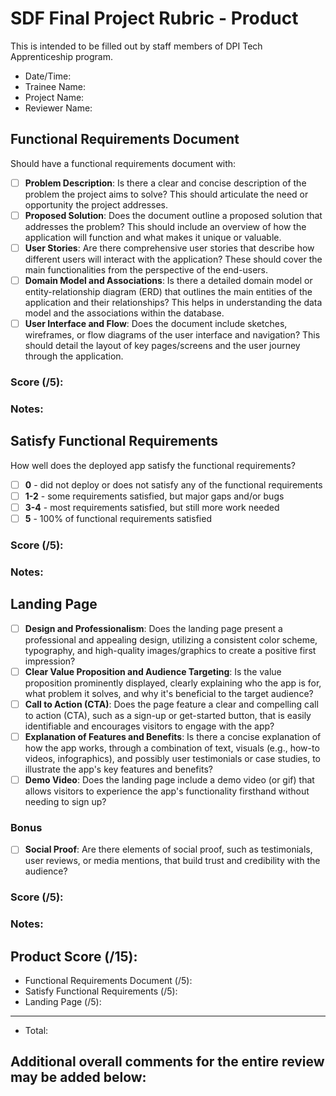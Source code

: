 # SDF Final Project Rubric - Product
This is intended to be filled out by staff members of DPI Tech Apprenticeship program.

- Date/Time:
- Trainee Name:
- Project Name:
- Reviewer Name:

## Functional Requirements Document
Should have a functional requirements document with:
- [ ] **Problem Description**: Is there a clear and concise description of the problem the project aims to solve? This should articulate the need or opportunity the project addresses.
- [ ] **Proposed Solution**: Does the document outline a proposed solution that addresses the problem? This should include an overview of how the application will function and what makes it unique or valuable.
- [ ] **User Stories**: Are there comprehensive user stories that describe how different users will interact with the application? These should cover the main functionalities from the perspective of the end-users.
- [ ] **Domain Model and Associations**: Is there a detailed domain model or entity-relationship diagram (ERD) that outlines the main entities of the application and their relationships? This helps in understanding the data model and the associations within the database.
- [ ] **User Interface and Flow**: Does the document include sketches, wireframes, or flow diagrams of the user interface and navigation? This should detail the layout of key pages/screens and the user journey through the application.

### Score (/5):

### Notes:

## Satisfy Functional Requirements
How well does the deployed app satisfy the functional requirements?
- [ ] **0** - did not deploy or does not satisfy any of the functional requirements
- [ ] **1-2** - some requirements satisfied, but major gaps and/or bugs
- [ ] **3-4** - most requirements satisfied, but still more work needed
- [ ] **5** - 100% of functional requirements satisfied

### Score (/5):

### Notes:

## Landing Page
- [ ] **Design and Professionalism**: Does the landing page present a professional and appealing design, utilizing a consistent color scheme, typography, and high-quality images/graphics to create a positive first impression?
- [ ] **Clear Value Proposition and Audience Targeting**: Is the value proposition prominently displayed, clearly explaining who the app is for, what problem it solves, and why it's beneficial to the target audience?
- [ ] **Call to Action (CTA)**: Does the page feature a clear and compelling call to action (CTA), such as a sign-up or get-started button, that is easily identifiable and encourages visitors to engage with the app?
- [ ] **Explanation of Features and Benefits**: Is there a concise explanation of how the app works, through a combination of text, visuals (e.g., how-to videos, infographics), and possibly user testimonials or case studies, to illustrate the app's key features and benefits?
- [ ] **Demo Video**: Does the landing page include a demo video (or gif) that allows visitors to experience the app's functionality firsthand without needing to sign up?

### Bonus
- [ ] **Social Proof**: Are there elements of social proof, such as testimonials, user reviews, or media mentions, that build trust and credibility with the audience?

### Score (/5):

### Notes:

## Product Score (/15):
- Functional Requirements Document (/5):
- Satisfy Functional Requirements (/5):
- Landing Page (/5):
---
- Total: 

## Additional overall comments for the entire review may be added below:
```




```
